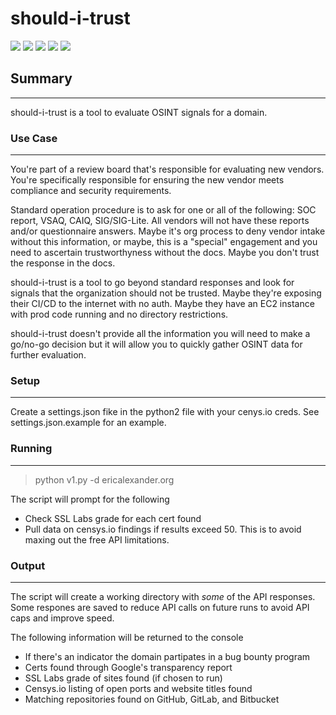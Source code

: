 # should-i-trust
![](https://img.shields.io/github/stars/ericalexanderorg/should-i-trust.svg) 
![](https://img.shields.io/github/forks/ericalexanderorg/should-i-trust.svg) 
![](https://img.shields.io/github/tag/ericalexanderorg/should-i-trust.svg) 
![](https://img.shields.io/github/release/ericalexanderorg/should-i-trust.svg) 
![](https://img.shields.io/github/issues/ericalexanderorg/should-i-trust.svg) 

## Summary
-------------
should-i-trust is a tool to evaluate OSINT signals for a domain. 

### Use Case
-------------
You're part of a review board that's responsible for evaluating new vendors. You're specifically responsible for 
ensuring the new vendor meets compliance and security requirements. 

Standard operation procedure is to ask for one or all of the following: SOC report, VSAQ, CAIQ, SIG/SIG-Lite. All 
vendors will not have these reports and/or questionnaire answers. Maybe it's org process to deny vendor intake
without this information, or maybe, this is a "special" engagement and you need to ascertain trustworthyness without 
the docs. Maybe you don't trust the response in the docs. 

should-i-trust is a tool to go beyond standard responses and look for signals that the organization should not be
trusted. Maybe they're exposing their CI/CD to the internet with no auth. Maybe they have an EC2 instance with prod
code running and no directory restrictions. 

should-i-trust doesn't provide all the information you will need to make a go/no-go decision but it will allow you
to quickly gather OSINT data for further evaluation. 

### Setup
-------------
Create a settings.json fike in the python2 file with your cenys.io creds. See settings.json.example for an example. 

### Running
-------------
> python v1.py -d ericalexander.org

The script will prompt for the following
+ Check SSL Labs grade for each cert found
+ Pull data on censys.io findings if results exceed 50. This is to avoid maxing out the free API limitations. 

### Output
-------------
The script will create a working directory with *some* of the API responses. Some respones are saved to reduce API calls on 
future runs to avoid API caps and improve speed. 

The following information will be returned to the console
+ If there's an indicator the domain partipates in a bug bounty program
+ Certs found through Google's transparency report
+ SSL Labs grade of sites found (if chosen to run)
+ Censys.io listing of open ports and website titles found
+ Matching repositories found on GitHub, GitLab, and Bitbucket